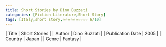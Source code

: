 ```yaml
---
title: Short Stories by Dino Buzzati
categories: [Fiction Literature,Short Story]
tags: [Italy,short story,⭐⭐⭐⭐⭐⭐☆☆☆☆ 6/10]
---
```

        
| Title | Short Stories  |
| Author |  Dino Buzzati  |
| Publication Date | 2005   |
| Country | Japan |
| Genre | Fantasy  |
        